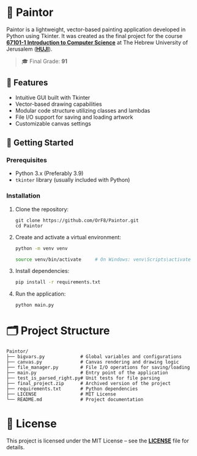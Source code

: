 # 🎨 Paintor
Paintor is a lightweight, vector-based painting application developed in Python using Tkinter. It was created as the final project for the course [**67101-1 Introduction to Computer Science**](https://shnaton.huji.ac.il/index.php/NewSyl/67101/2/2024/)
at The Hebrew University of Jerusalem ([**HUJI**](https://en.huji.ac.il/)).

> 🎓 Final Grade: **91**

## 🧰 Features
- Intuitive GUI built with Tkinter
- Vector-based drawing capabilities
- Modular code structure utilizing classes and lambdas
- File I/O support for saving and loading artwork
- Customizable canvas settings

## 🚀 Getting Started
### Prerequisites
- Python 3.x (Preferably 3.9)
- `tkinter` library (usually included with Python)
### Installation
1. Clone the repository:
   ````
   git clone https://github.com/OrF8/Paintor.git
   cd Paintor
   ````
2. Create and activate a virtual environment:
   ````bash
   python -m venv venv
   ````
   ````bash
   source venv/bin/activate     # On Windows: venv\Scripts\activate
   ````
3. Install dependencies:
   ````bash
   pip install -r requirements.txt
   ````
4. Run the application:
   ````bash
   python main.py
   ````

# 🗂️ Project Structure
````
Paintor/
├── bigvars.py             # Global variables and configurations
├── canvas.py              # Canvas rendering and drawing logic
├── file_manager.py        # File I/O operations for saving/loading
├── main.py                # Entry point of the application
├── test_is_parsed_right.py# Unit tests for file parsing
├── final_project.zip      # Archived version of the project
├── requirements.txt       # Python dependencies
├── LICENSE                # MIT License
└── README.md              # Project documentation
````

# 📄 License
This project is licensed under the MIT License – see the [**LICENSE**](https://github.com/OrF8/Paintor/blob/main/LICENSE) file for details.
